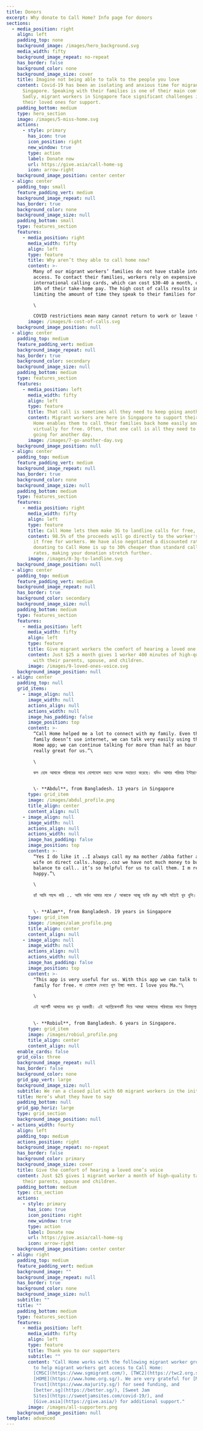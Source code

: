 ```yaml
---
title: Donors
excerpt: Why donate to Call Home? Info page for donors
sections:
  - media_position: right
    align: left
    padding_top: none
    background_image: /images/hero_background.svg
    media_width: fifty
    background_image_repeat: no-repeat
    has_border: false
    background_color: none
    background_image_size: cover
    title: Imagine not being able to talk to the people you love
    content: Covid-19 has been an isolating and anxious time for migrant workers in
      Singapore. Speaking with their families is one of their main comforts.
      Sadly, migrant workers in Singapore face significant challenges in calling
      their loved ones for support.
    padding_bottom: medium
    type: hero_section
    image: /images/5-miss-home.svg
    actions:
      - style: primary
        has_icon: true
        icon_position: right
        new_window: true
        type: action
        label: Donate now
        url: https://give.asia/call-home-sg
        icon: arrow-right
    background_image_position: center center
  - align: center
    padding_top: small
    feature_padding_vert: medium
    background_image_repeat: null
    has_border: true
    background_color: none
    background_image_size: null
    padding_bottom: small
    type: features_section
    features:
      - media_position: right
        media_width: fifty
        align: left
        type: feature
        title: Why aren’t they able to call home now?
        content: >-
          Many of our migrant workers’ families do not have stable internet
          access. To contact their families, workers rely on expensive
          international calling cards, which can cost $30-40 a month, or up to
          10% of their take-home pay. The high cost of calls results in workers
          limiting the amount of time they speak to their families for.\

          \

          COVID restrictions mean many cannot return to work or leave their dorms. Salary cuts make these cards too expensive, while movement restrictions make purchasing physical cards impossible.
        image: /images/6-cost-of-calls.svg
    background_image_position: null
  - align: center
    padding_top: medium
    feature_padding_vert: medium
    background_image_repeat: null
    has_border: true
    background_color: secondary
    background_image_size: null
    padding_bottom: medium
    type: features_section
    features:
      - media_position: left
        media_width: fifty
        align: left
        type: feature
        title: That call is sometimes all they need to keep going another day
        content: Migrant workers are here in Singapore to support their families. Call
          Home enables them to call their families back home easily and
          virtually for free. Often, that one call is all they need to keep
          going for another day.
        image: /images/7-go-another-day.svg
    background_image_position: null
  - align: center
    padding_top: medium
    feature_padding_vert: medium
    background_image_repeat: null
    has_border: true
    background_color: none
    background_image_size: null
    padding_bottom: medium
    type: features_section
    features:
      - media_position: right
        media_width: fifty
        align: left
        type: feature
        title: Call Home lets them make 3G to landline calls for free, with your help.
        content: 98.5% of the proceeds will go directly to the worker's talktime, making
          it free for workers. We have also negotiated a discounted rate so that
          donating to Call Home is up to 30% cheaper than standard calling
          rates, making your donation stretch further.
        image: /images/8-3g-to-landline.svg
    background_image_position: null
  - align: center
    padding_top: medium
    feature_padding_vert: medium
    background_image_repeat: null
    has_border: true
    background_color: secondary
    background_image_size: null
    padding_bottom: medium
    type: features_section
    features:
      - media_position: left
        media_width: fifty
        align: left
        type: feature
        title: Give migrant workers the comfort of hearing a loved one’s voice
        content: Just $25 a month gives 1 worker 400 minutes of high-quality talk-time
          with their parents, spouse, and children.
        image: /images/9-loved-ones-voice.svg
    background_image_position: null
  - align: center
    padding_top: null
    grid_items:
      - image_align: null
        image_width: null
        actions_align: null
        actions_width: null
        image_has_padding: false
        image_position: top
        content: >-
          “Call Home helped me a lot to connect with my family. Even though my
          family doesn’t use internet, we can talk very easily using the Call
          Home app; we can continue talking for more than half an hour. It’s
          really great for us.”\

          \

          কল হোম আমাকে পরিবারের সাথে যোগাযোগ করতে অনেক সহায়তা করেছে। যদিও আমার পরিবার ইন্টারনেট ব্যবহার করে না, আমরা অ্যাপ্লিকেশনটি ব্যবহার করে খুব সহজেই কথা বলতে পারি এবং আমরা আধ ঘন্টারও বেশি সময় ধরে কথা বলতে পারি can এটি আমাদের জন্য সত্যই দুর্দান্ত


          \- **Abdul**, from Bangladesh. 13 years in Singapore
        type: grid_item
        image: /images/abdul_profile.png
        title_align: center
        content_align: null
      - image_align: null
        image_width: null
        actions_align: null
        actions_width: null
        image_has_padding: false
        image_position: top
        content: >-
          “Yes I do like it ..I always call my ma mother /abba father and my
          wife on direct calls..happy..coz we have not much money to buy main
          balance to call.. it’s so helpful for us to call them. I m really so
          happy.”\

          \

          হ্যাঁ আমি পছন্দ করি .. আমি সর্বদা আমার মাকে / আব্বাকে আব্বু ডাকি my আমি সত্যিই খুব খুশি।


          \- **Alam**, from Bangladesh. 19 years in Singapore
        type: grid_item
        image: /images/alam_profile.png
        title_align: center
        content_align: null
      - image_align: null
        image_width: null
        actions_align: null
        actions_width: null
        image_has_padding: false
        image_position: top
        content: >-
          "This app is very useful for us. With this app we can talk to our
          family for free. মা তোমাকে দেখতে খুপ ইচ্ছা করছে. I love you Ma."\

          \

          এই অ্যাপটি আমাদের জন্য খুব দরকারী। এই অ্যাপ্লিকেশনটি দিয়ে আমরা আমাদের পরিবারের সাথে বিনামূল্যে কথা বলতে পারি।


          \- **Robiul**, from Bangladesh. 6 years in Singapore.
        type: grid_item
        image: /images/robiul_profile.png
        title_align: center
        content_align: null
    enable_cards: false
    grid_cols: three
    background_image_repeat: null
    has_border: false
    background_color: none
    grid_gap_vert: large
    background_image_size: null
    subtitle: We ran a closed pilot with 60 migrant workers in the initial 2 months.
    title: Here’s what they have to say
    padding_bottom: null
    grid_gap_horiz: large
    type: grid_section
    background_image_position: null
  - actions_width: fourty
    align: left
    padding_top: medium
    actions_position: right
    background_image_repeat: no-repeat
    has_border: false
    background_color: primary
    background_image_size: cover
    title: Give the comfort of hearing a loved one’s voice
    content: Just $25 gives 1 migrant worker a month of high-quality talk-time with
      their parents, spouse and children.
    padding_bottom: medium
    type: cta_section
    actions:
      - style: primary
        has_icon: true
        icon_position: right
        new_window: true
        type: action
        label: Donate now
        url: https://give.asia/call-home-sg
        icon: arrow-right
    background_image_position: center center
  - align: right
    padding_top: medium
    feature_padding_vert: medium
    background_image: ""
    background_image_repeat: null
    has_border: true
    background_color: none
    background_image_size: null
    subtitle: ""
    title: ""
    padding_bottom: medium
    type: features_section
    features:
      - media_position: left
        media_width: fifty
        align: left
        type: feature
        title: Thank you to our supporters
        subtitle: ""
        content: "Call Home works with the following migrant worker groups in Singapore
          to help migrant workers get access to Call Home:
          [CMSC](https://www.sgmigrant.com/), [TWC2](https://twc2.org.sg/) and
          [HOME](https://www.home.org.sg/). We are very grateful for [Majurity
          Trust](https://www.majurity.sg/) for seed funding, and
          [better.sg](https://better.sg/), [Sweet Jam
          Sites](https://sweetjamsites.com/covid-19/), and
          [Give.asia](https://give.asia/) for additional support."
        image: /images/all-supporters.png
    background_image_position: null
template: advanced
---
```

